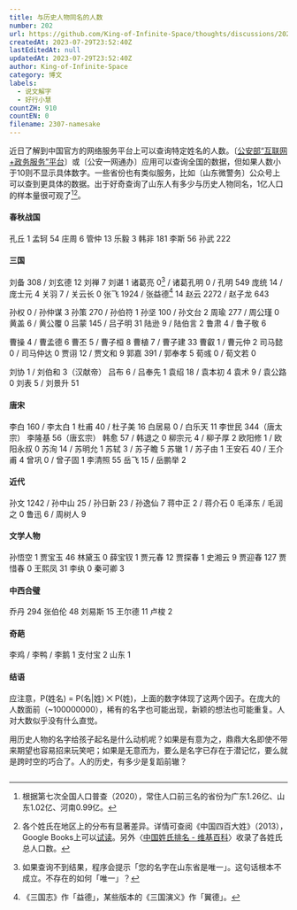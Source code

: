 ```yaml
---
title: 与历史人物同名的人数
number: 202
url: https://github.com/King-of-Infinite-Space/thoughts/discussions/202
createdAt: 2023-07-29T23:52:40Z
lastEditedAt: null
updatedAt: 2023-07-29T23:52:40Z
author: King-of-Infinite-Space
category: 博文
labels:
  - 说文解字
  - 好行小慧
countZH: 910
countEN: 0
filename: 2307-namesake
---
```


<!-- _filename: 2307-namesake -->

近日了解到中国官方的网络服务平台上可以查询特定姓名的人数。〔[公安部“互联网+政务服务”平台](https://ywtb.mps.gov.cn/newhome/home)〕或〔公安一网通办〕应用可以查询全国的数据，但如果人数小于10则不显示具体数字。一些省份也有类似服务，比如〔山东微警务〕公众号上可以查到更具体的数据。出于好奇查询了山东人有多少与历史人物同名，1亿人口的样本量很可观了[^popu][^distri]。

#### 春秋战国
孔丘 1
孟轲 54
庄周 6
管仲 13
乐毅 3
韩非 181
李斯 56
孙武 222

#### 三国
刘备 308 / 刘玄德 12
刘禅 7
刘谌 1
诸葛亮 0[^weiyi] / 诸葛孔明 0 / 孔明 549
庞统 14 / 庞士元 4
关羽 7 / 关云长 0
张飞 1924 / 张益德[^yide] 14
赵云 2272 / 赵子龙 643

孙权 0 / 孙仲谋 3
孙策 270 / 孙伯符 1
孙坚 100 / 孙文台 2
周瑜 277 / 周公瑾 0
黄盖 6 / 黄公覆 0
吕蒙 145 / 吕子明 31
陆逊 9 / 陆伯言 2
鲁肃 4 / 鲁子敬 6

曹操 4 / 曹孟德 6
曹丕 5 / 曹子桓 8
曹植 7 / 曹子建 33
曹叡 1 / 曹元仲 2
司马懿 0 / 司马仲达 0
贾诩 12 / 贾文和 9
郭嘉 391 / 郭奉孝 5
荀彧 0 / 荀文若 0

刘协 1 / 刘伯和 3（汉献帝）
吕布 6 / 吕奉先 1
袁绍 18 / 袁本初 4
袁术 9 /  袁公路 0
刘表 5 / 刘景升 51

#### 唐宋
李白 160 / 李太白 1
杜甫 40 / 杜子美 16
白居易 0 / 白乐天 11
李世民 344（唐太宗）
李隆基 56（唐玄宗）
韩愈 57 / 韩退之 0
柳宗元 4 / 柳子厚 2
欧阳修 1 / 欧阳永叔 0
苏洵 14 / 苏明允 1
苏轼 3 / 苏子瞻 5
苏辙 1 / 苏子由 1
王安石 40 / 王介甫 4
曾巩 0 / 曾子固 1
李清照 55
岳飞 15 / 岳鹏举 2

#### 近代
孙文 1242 / 孙中山 25 / 孙日新 23 / 孙逸仙 7
蒋中正 2 / 蒋介石 0
毛泽东 / 毛润之 0
鲁迅 6 / 周树人 9

#### 文学人物
孙悟空 1
贾宝玉 46
林黛玉 0
薛宝钗 1
贾元春 12
贾探春 1
史湘云 9
贾迎春 127
贾惜春 0
王熙凤 31
李纨 0
秦可卿 3

#### 中西合璧
乔丹 294
张伯伦 48
刘易斯 15
王尔德 11
卢梭 2

#### 奇葩
李鸡 / 李鸭 / 李鹅 1
支付宝 2
山东 1

#### 结语
应注意，P(姓名) = P(名|姓) ⨉ P(姓)，上面的数字体现了这两个因子。在庞大的人数面前（~100000000），稀有的名字也可能出现，新颖的想法也可能重复。人对大数似乎没有什么直觉。

用历史人物的名字给孩子起名是什么动机呢？如果是有意为之，鼎鼎大名即使不带来期望也容易招来玩笑吧；如果是无意而为，要么是名字已存在于潜记忆，要么就是跨时空的巧合了。人的历史，有多少是复蹈前辙？

[^popu]: 根据第七次全国人口普查（2020），常住人口前三名的省份为广东1.26亿、山东1.02亿、河南0.99亿。
[^distri]: 各个姓氏在地区上的分布有显著差异。详情可查阅《中国四百大姓》（2013），Google Books上可以[试读](https://www.google.com/books/edition/%E4%B8%AD%E5%9B%BD%E5%9B%9B%E7%99%BE%E5%A4%A7%E5%A7%93/mGuVyAEACAAJ)。另外〈[中国姓氏排名 - 维基百科](https://zh.wikipedia.org/wiki/%E4%B8%AD%E5%9B%BD%E5%A7%93%E6%B0%8F%E6%8E%92%E5%90%8D#2013%E5%B9%B44%E6%9C%88)〉收录了各姓氏总人口数。
[^yide]: 《三国志》作「益德」，某些版本的《三国演义》作「翼德」。
[^weiyi]: 如果查询不到结果，程序会提示「您的名字在山东省是唯一」。这句话根本不成立。不存在的如何「唯一」？

<img src="https://count.lnfinite.space/post/2307-namesake.svg?plus=1" width="0" height="0"/>